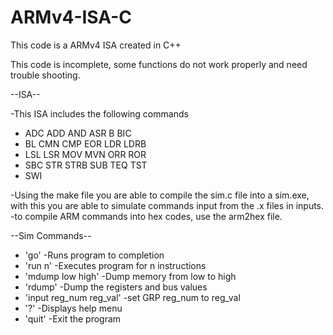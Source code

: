 # ARMv4-ISA-C
This code is a ARMv4 ISA created in C++

This code is incomplete, some functions do not work properly and need trouble shooting.


 --ISA--
  
  -This ISA includes the following commands  
   - ADC ADD AND ASR B BIC
   - BL CMN CMP EOR LDR LDRB
   - LSL LSR MOV MVN ORR ROR
   - SBC STR STRB SUB TEQ TST
   - SWI
  
  -Using the make file you are able to compile the sim.c file into a sim.exe, with this you are able to simulate commands input from the .x files in inputs.
  -to compile ARM commands into hex codes, use the arm2hex file.
  
  
  --Sim Commands--
 - 'go' -Runs program to completion
 - 'run n' -Executes program for n instructions
 - 'mdump low high' -Dump memory from low to high
 - 'rdump' -Dump the registers and bus values
 - 'input reg_num reg_val' -set GRP reg_num to reg_val
 - '?' -Displays help menu
 - 'quit' -Exit the program
  
   
